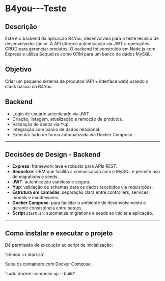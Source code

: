 # B4you---Teste

## Descrição

Este é o backend da aplicação B4You, desenvolvida para o teste técnico de desenvolvedor júnior. A API oferece autenticação via JWT e operações CRUD para gerenciar produtos. O backend foi construído em Node.js com Express e utiliza Sequelize como ORM para um banco de dados MySQL.

## Objetivo

Criar um pequeno sistema de produtos (API + interface web) usando o stack básico da B4You.

## Backend

- Login de usuário autenticado via JWT.
- Criação, listagem, atualização e remoção de produtos.
- Validação de dados via Yup.
- Integração com banco de dados relacional.
- Executar tudo de forma automatizada via Docker Compose.

---

## Decisões de Design - Backend

- **Express**: framework leve e robusto para APIs REST.
- **Sequelize**: ORM que facilita a comunicação com o MySQL e permite uso de migrations e seeds.
- **JWT**: autenticação stateless e segura.
- **Yup**: validação de schemas para os dados recebidos via requisições.
- **Estrutura em camadas**: separação clara entre controllers, services, models e middlewares.
- **Docker Compose**: para facilitar o ambiente de desenvolvimento e garantir consistência entre setups.
- **Script `start.sh`**: automatiza migrations e seeds ao iniciar a aplicação.

---

## Como instalar e executar o projeto

Dê permissão de execução ao script de inicialização:

'chmod +x start.sh'

Suba os containers com Docker Compose:

'sudo docker-compose up --build'

